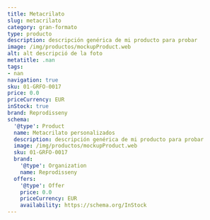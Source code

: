 ```yaml
---
title: Metacrilato
slug: metacrilato
category: gran-formato
type: producto
description: descripción genérica de mi producto para probar
image: /img/productos/mockupProduct.web
alt: alt descripció de la foto
metatitle: .nan
tags:
- nan
navigation: true
sku: 01-GRFO-0017
price: 0.0
priceCurrency: EUR
inStock: true
brand: Reprodisseny
schema:
  '@type': Product
  name: Metacrilato personalizados
  description: descripción genérica de mi producto para probar
  image: /img/productos/mockupProduct.web
  sku: 01-GRFO-0017
  brand:
    '@type': Organization
    name: Reprodisseny
  offers:
    '@type': Offer
    price: 0.0
    priceCurrency: EUR
    availability: https://schema.org/InStock
---
```

